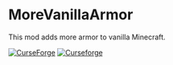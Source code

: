 # MoreVanillaArmor
This mod adds more armor to vanilla Minecraft.

[![CurseForge](http://cf.way2muchnoise.eu/full_350955_downloads.svg)](https://www.curseforge.com/minecraft/mc-mods/morevanillaarmor)
[![Curseforge](http://cf.way2muchnoise.eu/versions/For%20MC_350955_all.svg)](https://www.curseforge.com/minecraft/mc-mods/morevanillaarmor)
